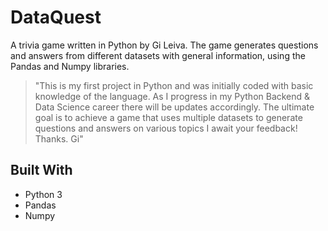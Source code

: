 # DataQuest


A trivia game written in Python by Gi Leiva. The game generates questions and answers from different datasets with general information, using the Pandas and Numpy libraries.

> "This is my first project in Python and was initially coded with basic knowledge of the language. As I progress in my Python Backend & Data Science career there will be updates accordingly.
The ultimate goal is to achieve a game that uses multiple datasets to generate questions and answers on various topics
I await your feedback! 
Thanks. Gi"

## Built With

* Python 3
* Pandas
* Numpy
